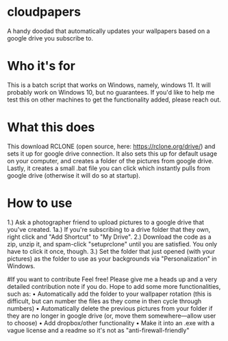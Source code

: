 # cloudpapers
A handy doodad that automatically updates your wallpapers based on a google drive you subscribe to.

# Who it's for
This is a batch script that works on Windows, namely, windows 11. It will probably work on Windows 10, but no guarantees. 
If you'd like to help me test this on other machines to get the functionality added, please reach out.

# What this does
This download RCLONE (open source, here: https://rclone.org/drive/) and sets it up for google drive connection.
It also sets this up for default usage on your computer, and creates a folder of the pictures from google drive.
Lastly, it creates a small .bat file you can click which instantly pulls from google drive (otherwise it will do so at startup).

# How to use
1.) Ask a photographer friend to upload pictures to a google drive that you've created.
1a.) If you're subscribing to a drive folder that they own, right click and "Add Shortcut" to "My Drive".
2.) Download the code as a zip, unzip it, and spam-click "setuprclone" until you are satisfied. You only have to click it once, though.
3.) Set the folder that just opened (with your pictures) as the folder to use as your backgrounds via "Personalization" in Windows.

#If you want to contribute
Feel free! Please give me a heads up and a very detailed contribution note if you do. Hope to add some more functionalities, such as:
 • Automatically add the folder to your wallpaper rotation (this is difficult, but can number the files as they come in then cycle through numbers)
 • Automatically delete the previous pictures from your folder if they are no longer in google drive (or, move them somewhere—allow user to choose)
 • Add dropbox/other functionality
 • Make it into an .exe with a vague license and a readme so it's not as "anti-firewall-friendly"
